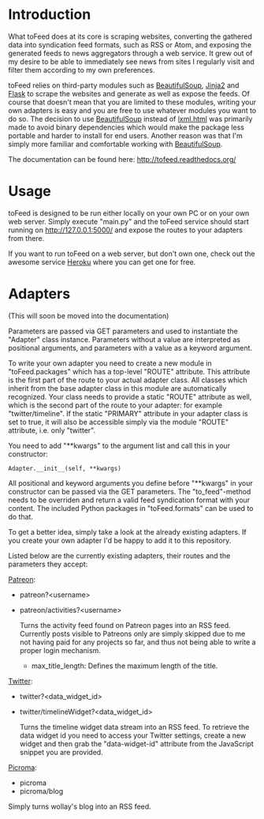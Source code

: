 Introduction
============
What toFeed does at its core is scraping websites, converting the gathered data
into syndication feed formats, such as RSS or Atom, and exposing the generated
feeds to news aggregators through a web service. It grew out of my desire to be
able to immediately see news from sites I regularly visit and filter them
according to my own preferences.

toFeed relies on third-party modules such as [BeautifulSoup], [Jinja2] and
[Flask] to scrape the websites and generate as well as expose the feeds. Of
course that doesn't mean that you are limited to these modules, writing your
own adapters is easy and you are free to use whatever modules you want to do
so. The decision to use [BeautifulSoup] instead of [lxml.html] was primarily
made to avoid binary dependencies which would make the package less portable
and harder to install for end users. Another reason was that I'm simply more
familiar and comfortable working with [BeautifulSoup].

The documentation can be found here: http://tofeed.readthedocs.org/


[BeautifulSoup]: http://www.crummy.com/software/BeautifulSoup/
[Jinja2]: http://jinja.pocoo.org/
[Flask]: http://flask.pocoo.org/
[lxml.html]: http://lxml.de/lxmlhtml.html


Usage
=====
toFeed is designed to be run either locally on your own PC or on your own web
server. Simply execute "main.py" and the toFeed service should start running on
http://127.0.0.1:5000/ and expose the routes to your adapters from there.

If you want to run toFeed on a web server, but don't own one, check out the
awesome service [Heroku] where you can get one for free.


[Heroku]: http://heroku.com/


Adapters
========
(This will soon be moved into the documentation)

Parameters are passed via GET parameters and used to instantiate the "Adapter"
class instance. Parameters without a value are interpreted as positional
arguments, and parameters with a value as a keyword argument.

To write your own adapter you need to create a new module in "toFeed.packages"
which has a top-level "ROUTE" attribute. This attribute is the first part of
the route to your actual adapter class. All classes which inherit from the base
adapter class in this module are automatically recognized. Your class needs to
provide a static "ROUTE" attribute as well, which is the second part of the
route to your adapter: for example "twitter/timeline". If the static "PRIMARY"
attribute in your adapter class is set to true, it will also be accessible
simply via the module "ROUTE" attribute, i.e. only "twitter".

You need to add "\*\*kwargs" to the argument list and call this in your
constructor:

    Adapter.__init__(self, **kwargs)

All positional and keyword arguments you define before "\*\*kwargs" in your
constructor can be passed via the GET parameters. The "to_feed"-method needs to
be overriden and return a valid feed syndication format with your content. The
included Python packages in "toFeed.formats" can be used to do that.

To get a better idea, simply take a look at the already existing adapters. If
you create your own adapter I'd be happy to add it to this repository.

Listed below are the currently existing adapters, their routes and the
parameters they accept:


[Patreon]:

  - patreon?\<username\>
  - patreon/activities?\<username\>

    Turns the activity feed found on Patreon pages into an RSS feed. Currently
    posts visible to Patreons only are simply skipped due to me not having paid
    for any projects so far, and thus not being able to write a proper login
    mechanism.

    - max_title_length: Defines the maximum length of the title.


[Twitter]:

  - twitter?\<data_widget_id\>
  - twitter/timelineWidget?\<data_widget_id\>

    Turns the timeline widget data stream into an RSS feed. To retrieve the
    data widget id you need to access your Twitter settings, create a new
    widget and then grab the "data-widget-id" attribute from the JavaScript
    snippet you are provided.


[Picroma]:

  - picroma
  - picroma/blog

  Simply turns wollay's blog into an RSS feed.


[Patreon]: http://patreon.com/
[Twitter]: http://twitter.com/
[Picroma]: https://picroma.com/
